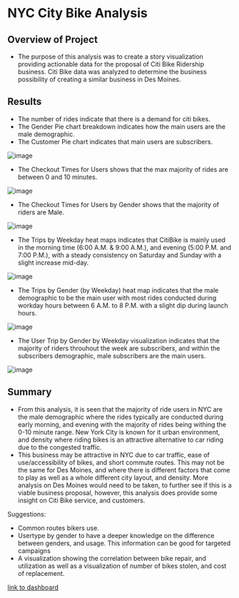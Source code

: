 # ****NYC City Bike Analysis****
## Overview of Project
- The purpose of this analysis was to create a story visualization providing actionable data for the proposal of Citi Bike Ridership business. Citi Bike data was analyzed to determine the business possibility of creating a similar business in Des Moines.  

## Results
-  The number of rides indicate that there is a demand for citi bikes. 
-  The Gender Pie chart breakdown indicates how the main users are the male demographic. 
-  The Customer Pie chart indicates that main users are subscribers.

![image](https://user-images.githubusercontent.com/106709942/191105170-76620047-2e85-497a-8c49-50ec29349495.png)

- The Checkout Times for Users shows that the max majority of rides are between 0 and 10 minutes.

![image](https://user-images.githubusercontent.com/106709942/191100762-a42ed287-90cb-4b71-ab90-0bcae8d8c09a.png)

- The Checkout Times for Users by Gender shows that the majority of riders are Male.

![image](https://user-images.githubusercontent.com/106709942/191101107-a0797dcc-4434-464e-8efe-202aec66cc7e.png)

- The Trips by Weekday heat maps indicates that CitiBike is mainly used in the morning time (6:00 A.M. & 9:00 A.M.), and evening (5:00 P.M. and 7:00 P.M.), with a steady consistency on Saturday and Sunday with a slight increase mid-day. 

![image](https://user-images.githubusercontent.com/106709942/191101635-3dbbd11a-e8d8-4b83-9f67-0ddc9e672496.png)

- The Trips by Gender (by Weekday) heat map indicates that the male demographic to be the main user with most rides conducted during workday hours between 6 A.M. to 8 P.M. with a slight dip during launch hours. 

![image](https://user-images.githubusercontent.com/106709942/191102329-4362ca88-f793-4c43-9b05-b929c47af982.png)

-  The User Trip by Gender by Weekday visualization indicates that the majority of riders throuhout the week are subscribers, and within the subscribers demographic, male subscribers are the main users. 

![image](https://user-images.githubusercontent.com/106709942/191103490-e93930eb-9775-44f2-a4d3-e27c94c28081.png)


## Summary
- From this analysis, it is seen that the majority of ride users in NYC are the male demographic where the rides typically are conducted during early morning, and evening with the majority of rides being withing the 0-10 minute range. New York City is known for it urban environment, and density where riding bikes is an attractive alternative to car riding due to the congested traffic. 
- This business may be attractive in NYC due to car traffic, ease of use/accessibility of bikes, and short commute routes. This may not be the same for Des Moines, and where there is different factors that come to play as well as a whole different city layout, and density. More analysis on Des Moines would need to be taken, to further see if this is a viable business proposal, however, this analysis does provide some insight on Citi Bike service, and customers. 

Suggestions:
- Common routes bikers use.
-  Usertype by gender to have a deeper knowledge on the difference between genders, and usage. This information can be good for targeted campaigns
- A visualization showing the correlation between bike repair, and utilization as well as a visualization of number of bikes stolen, and cost of replacement. 

[link to dashboard](https://prod-useast-a.online.tableau.com/#/site/albalushiaj/workbooks/673459?:origin=card_share_link)


